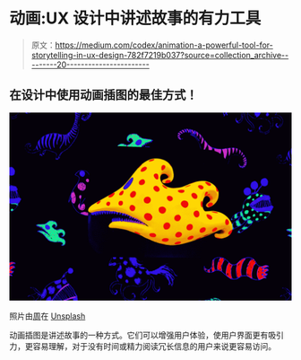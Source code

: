 # 动画:UX 设计中讲述故事的有力工具

> 原文：<https://medium.com/codex/animation-a-powerful-tool-for-storytelling-in-ux-design-782f7219b037?source=collection_archive---------20----------------------->

## 在设计中使用动画插图的最佳方式！

![](img/d0e54840753d0e9d946b69abf68262f9.png)

照片由[周](https://unsplash.com/@phoebezzf?utm_source=medium&utm_medium=referral)在 [Unsplash](https://unsplash.com?utm_source=medium&utm_medium=referral)

动画插图是讲述故事的一种方式。它们可以增强用户体验，使用户界面更有吸引力，更容易理解，对于没有时间或精力阅读冗长信息的用户来说更容易访问。